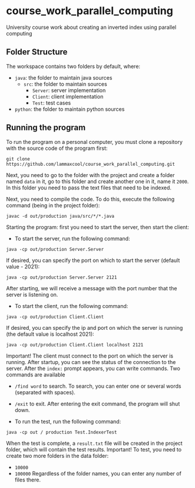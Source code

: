 # course_work_parallel_computing
University course work about creating an inverted index using parallel computing

## Folder Structure

The workspace contains two folders by default, where:
- `java`: the folder to maintain java sources
    - `src`: the folder to maintain sources
        - `Server`: server implementation
        - `Client`: client implementation
        - `Test`: test cases
- `python`: the folder to maintain python sources
## Running the program
To run the program on a personal computer, you must clone a repository with the source code of the program first:
```
git clone https://github.com/lammaxcool/course_work_parallel_computing.git
```
Next, you need to go to the folder with the project and create a folder named `data` in it, go to this folder and create another one in it, name it `2000`. In this folder you need to pass the text files that need to be indexed.

Next, you need to compile the code. To do this, execute the following command (being in the project folder):
```
javac -d out/production java/src/*/*.java
```
Starting the program: first you need to start the server, then start the client:
- To start the server, run the following command:
```
java -cp out/production Server.Server
```
If desired, you can specify the port on which to start the server (default value - 2021):
```
java -cp out/production Server.Server 2121
```
After starting, we will receive a message with the port number that the server is listening on.
- To start the client, run the following command:
```
java -cp out/production Client.Client
```
If desired, you can specify the ip and port on which the server is running (the default value is localhost 2021):
```
java -cp out/production Client.Client localhost 2121
```
Important! The client must connect to the port on which the server is running.
After startup, you can see the status of the connection to the server. After the `index:` prompt appears, you can write commands.
Two commands are available 
- `/find word` to search. To search, you can enter one or several words (separated with spaces).
- `/exit` to exit. After entering the exit command, the program will shut down.

- To run the test, run the following command:
```
java -cp out / production Test.IndexerTest
```
When the test is complete, a `result.txt` file will be created in the project folder, which will contain the test results.
Important! To test, you need to create two more folders in the data folder:
- `10000`
- `100000`
Regardless of the folder names, you can enter any number of files there.
